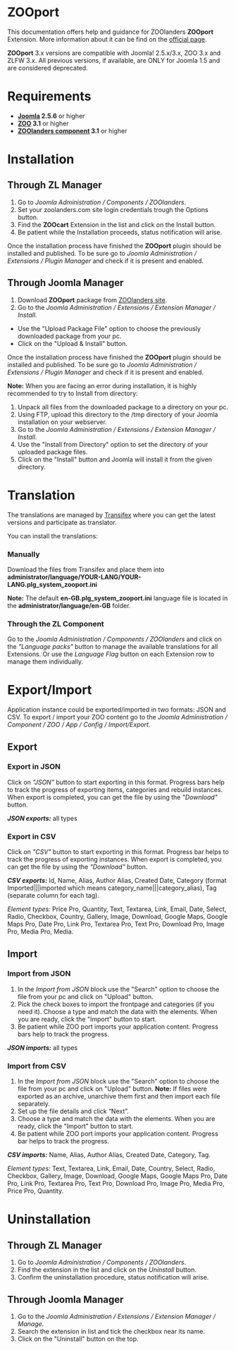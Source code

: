 ZOOport
=======

This documentation offers help and guidance for ZOOlanders **ZOOport** Extension. More information about it can be find on the [official page](https://www.zoolanders.com/extensions/zooport).

**ZOOport** 3.x versions are compatible with Joomla! 2.5.x/3.x, ZOO 3.x and ZLFW 3.x. All previous versions, if available, are ONLY for Joomla 1.5 and are considered deprecated.

Requirements
==========

* **[Joomla](http://www.joomla.org) 2.5.6** or higher
* **[ZOO](http://www.yootheme.com/zoo) 3.1** or higher
* **[ZOOlanders component](https://www.zoolanders.com/extensions/zoolanders) 3.1** or higher

Installation
============

Through ZL Manager
------------------

1. Go to *Joomla Administration / Components / ZOOlanders*.
2. Set your zoolanders.com site login credentials trough the Options button.
3. Find the **ZOOcart** Extension in the list and click on the Install button.
4. Be patient while the Installation proceeds, status notification will arise.

Once the installation process have finished the **ZOOport** plugin should be installed and published. To be sure go to *Joomla Administration / Extensions / Plugin Manager* and check if it is present and enabled.

Through Joomla Manager
----------------------

1. Download **ZOOport** package from [ZOOlanders site](https://www.zoolanders.com/extensions/zooport).
2. Go to the *Joomla Administration / Extensions / Extension Manager / Install*.
* Use the "Upload Package File" option to choose the previously downloaded package from your pc.
* Click on the "Upload & Install" button.

Once the installation process have finished the **ZOOport** plugin should be installed and published. To be sure go to *Joomla Administration / Extensions / Plugin Manager* and check if it is present and enabled.

**Note:** When you are facing an error during installation, it is highly recommended to try to Install from directory:

1. Unpack all files from the downloaded package to a directory on your pc.
2. Using FTP, upload this directory to the /tmp directory of your Joomla installation on your webserver.
3. Go to the *Joomla Administration / Extensions / Extension Manager / Install*.
4. Use the "Install from Directory" option to set the directory of your uploaded package files.
5. Click on the "Install" button and Joomla will install it from the given directory.

Translation
===========

The translations are managed by [Transifex](https://www.transifex.com/projects/p/zoolanders/) where you can get the latest versions and participate as translator.

You can install the translations:

### Manually

Download the files from Transifex and place them into **administrator/language/YOUR-LANG/YOUR-LANG.plg_system_zooport.ini**

**Note:** The default **en-GB.plg_system_zooport.ini** language file is located in the **administrator/language/en-GB** folder.

### Through the ZL Component

Go to the *Joomla Administration / Components / ZOOlanders* and click on the *"Language packs"* button to manage the available translations for all Extensions. Or use the *Language Flag* button on each Extension row to manage them individually.

Export/Import
=============

Application instance could be exported/imported in two formats: JSON and CSV.
To export / import your ZOO content go to the *Joomla Administration / Component / ZOO / App / Config / Import/Export*. 

Export 
------

### Export in JSON

Click on *"JSON"* button to start exporting in this format. Progress bars help to track the progress of exporting items, categories and rebuild instances.
When export is completed,  you can get the file by using the *"Download"* button. 

***JSON exports:*** all types 

### Export in CSV 

Click on *"CSV"* button to start exporting in this format. Progress bar helps to track the progress of exporting instances. When export is completed,  you can get the file by using the *"Download"* button. 

***CSV exports:*** Id, Name, Alias, Author Alias, Created Date, Category (format Imported|||imported which means category_name|||category_alias), Tag (separate column for each tag).

*Element types:* Price Pro, Quantity, Text, Textarea, Link,  Email, Date, Select, Radio,  Checkbox, Country, Gallery,  Image,  Download,  Google Maps,  Google Maps Pro, Date Pro, Link Pro,  Textarea Pro, Text Pro, Download Pro, Image Pro, Media Pro, Media.

Import
------

### Import from JSON

1. In the *Import from JSON* block use the "Search" option to choose the file from your pc and click on "Upload" button.
2. Pick the check boxes to import the frontpage and categories (if you need it). Choose a type and match the data with the elements. When you are ready, click the "Import" button to start. 
3. Be patient while ZOO port imports your application content.  Progress bars help to track the progress.

***JSON imports:*** all types 

### Import from CSV

1. In the *Import from JSON* block use the "Search" option to choose the file from your pc and click on "Upload" button.
**Note:** If files were exported as an archive, unarchive them first and then import each file separately.
2. Set up the file details and click “Next”.
3. Choose a type and match the data with the elements. When you are ready, click the "Import" button to start.
4. Be patient while ZOO port imports your application content.  Progress bar helps to track the progress.

***CSV  imports:*** Name, Alias, Author Alias, Created Date, Category, Tag. 

*Element types:* Text, Textarea, Link, Email, Date, Country, Select, Radio, Checkbox, Gallery,  Image, Download, Google Maps, Google Maps Pro, Date Pro, Link Pro, Textarea Pro, Text Pro, Download Pro, Image Pro, Media Pro, Price Pro, Quantity.

Uninstallation
==============

Through ZL Manager
------------------

1. Go to *Joomla Administration / Components / ZOOlanders*.
2. Find the extension in the list and click on the *Uninstall* button.
3. Confirm the uninstallation procedure, status notification will arise.

Through Joomla Manager
----------------------

1. Go to the *Joomla Administration / Extensions / Extension Manager / Manage*.
2. Search the extension in list and tick the checkbox near its name.
3. Click on the "Uninstall" button on the top.
